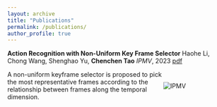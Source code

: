 ```yaml
---
layout: archive
title: "Publications"
permalink: /publications/
author_profile: true
---
```


**Action Recognition with Non-Uniform Key Frame Selector**
Haohe Li, Chong Wang, Shenghao Yu, **Chenchen Tao**
*IPMV*, 2023
[pdf](http://16422004.github.io/files/ipmv.pdf)

<div style="display: flex; align-items: center;">
  <div style="width:70%">
    A non-uniform keyframe selector is proposed to pick the most representative frames according to the relationship between frames along the temporal dimension.
  </div>
  <div style="width:30%">
    <img src="https://16422004.github.io/images/ipmv.PNG" alt="IPMV">
  </div>
</div>
